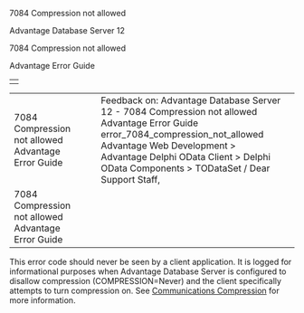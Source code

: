 7084 Compression not allowed




Advantage Database Server 12  

7084 Compression not allowed

Advantage Error Guide

|  |
| --- |
|  |

|  |  |  |  |  |
| --- | --- | --- | --- | --- |
| 7084 Compression not allowed  Advantage Error Guide |  |  | Feedback on: Advantage Database Server 12 - 7084 Compression not allowed Advantage Error Guide error\_7084\_compression\_not\_allowed Advantage Web Development > Advantage Delphi OData Client > Delphi OData Components > TODataSet / Dear Support Staff, |  |
| 7084 Compression not allowed  Advantage Error Guide |  |  |  |  |

This error code should never be seen by a client application. It is logged for informational purposes when Advantage Database Server is configured to disallow compression (COMPRESSION=Never) and the client specifically attempts to turn compression on. See [Communications Compression](master_communications_compression.htm) for more information.